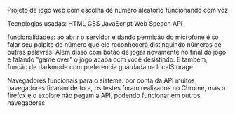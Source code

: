Projeto de jogo web com escolha de número aleatorio funcionando com voz

Tecnologias usadas:
HTML
CSS
JavaScript
Web Speach API

funcionalidades:
ao abrir o servidor e dando permição do microfone é só falar seu palpite de
número que ele reconhecerá,distinguindo números de outras palavras. Além disso com botão de jogar novamente no final do jogo e falando "game over" o jogo acaba ocm você desistindo. E também, funcão de darkmode com preferencia guardada na localStorage

Navegadores funcionais para o sistema:
por conta da API muitos navegadores ficaram de fora, os testes foram realizados no Chrome,
mas o firefox e o explore não pegam a API, podendo funcionar em outros navegadores